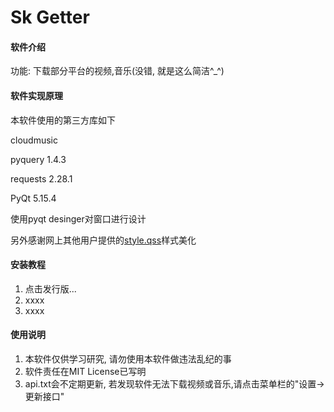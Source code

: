 # Sk Getter

#### 软件介绍
功能: 下载部分平台的视频,音乐(没错, 就是这么简洁^_^)

#### 软件实现原理
本软件使用的第三方库如下

cloudmusic

pyquery   1.4.3

requests  2.28.1

PyQt      5.15.4

使用pyqt desinger对窗口进行设计

另外感谢网上其他用户提供的[style.qss](https://www.programmerall.com/article/26091298015/)样式美化


#### 安装教程

1.  点击发行版...
2.  xxxx
3.  xxxx

#### 使用说明

1.  本软件仅供学习研究, 请勿使用本软件做违法乱纪的事
2.  软件责任在MIT License已写明
3.  api.txt会不定期更新, 若发现软件无法下载视频或音乐,请点击菜单栏的"设置->更新接口"
